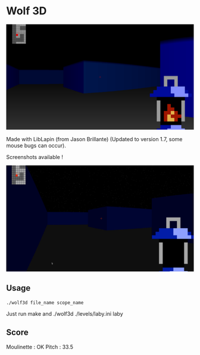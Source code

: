 # Wolf 3D

![alt tag](./wolf.png)

Made with LibLapin (from Jason Brillante) (Updated to version 1.7, some mouse bugs can occur).

Screenshots available !

![Alt Text](./.wolf.gif)

## Usage

```
./wolf3d file_name scope_name
```

Just run make and ./wolf3d ./levels/laby.ini laby

## Score

Moulinette : OK
Pitch : 33.5
